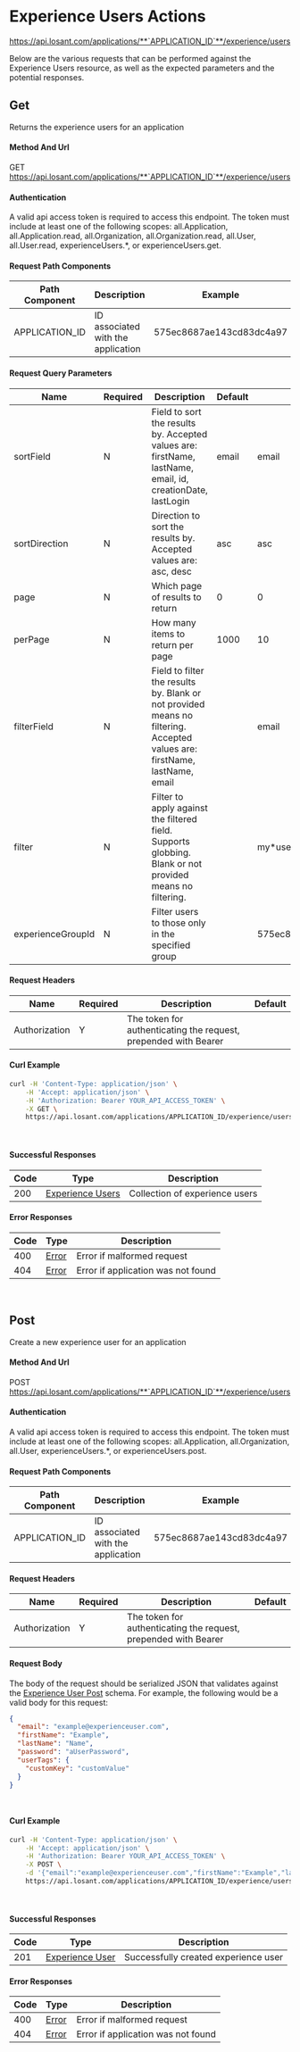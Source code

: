 # Experience Users Actions

https://api.losant.com/applications/**`APPLICATION_ID`**/experience/users

Below are the various requests that can be performed against the
Experience Users resource, as well as the expected
parameters and the potential responses.

## Get

Returns the experience users for an application

#### Method And Url

GET https://api.losant.com/applications/**`APPLICATION_ID`**/experience/users

#### Authentication
A valid api access token is required to access this endpoint. The token must
include at least one of the following scopes:
all.Application, all.Application.read, all.Organization, all.Organization.read, all.User, all.User.read, experienceUsers.*, or experienceUsers.get.

#### Request Path Components

| Path Component | Description | Example |
| -------------- | ----------- | ------- |
| APPLICATION_ID | ID associated with the application | 575ec8687ae143cd83dc4a97 |

#### Request Query Parameters

| Name | Required | Description | Default | Example |
| ---- | -------- | ----------- | ------- | ------- |
| sortField | N | Field to sort the results by. Accepted values are: firstName, lastName, email, id, creationDate, lastLogin | email | email |
| sortDirection | N | Direction to sort the results by. Accepted values are: asc, desc | asc | asc |
| page | N | Which page of results to return | 0 | 0 |
| perPage | N | How many items to return per page | 1000 | 10 |
| filterField | N | Field to filter the results by. Blank or not provided means no filtering. Accepted values are: firstName, lastName, email |  | email |
| filter | N | Filter to apply against the filtered field. Supports globbing. Blank or not provided means no filtering. |  | my*user |
| experienceGroupId | N | Filter users to those only in the specified group |  | 575ec8687ae143cd83dc4a97 |

#### Request Headers

| Name | Required | Description | Default |
| ---- | -------- | ----------- | ------- |
| Authorization | Y | The token for authenticating the request, prepended with Bearer | |

#### Curl Example

```bash
curl -H 'Content-Type: application/json' \
    -H 'Accept: application/json' \
    -H 'Authorization: Bearer YOUR_API_ACCESS_TOKEN' \
    -X GET \
    https://api.losant.com/applications/APPLICATION_ID/experience/users
```
<br/>

#### Successful Responses

| Code | Type | Description |
| ---- | ---- | ----------- |
| 200 | [Experience Users](schemas.md#experience-users) | Collection of experience users |

#### Error Responses

| Code | Type | Description |
| ---- | ---- | ----------- |
| 400 | [Error](schemas.md#error) | Error if malformed request |
| 404 | [Error](schemas.md#error) | Error if application was not found |

<br/>

## Post

Create a new experience user for an application

#### Method And Url

POST https://api.losant.com/applications/**`APPLICATION_ID`**/experience/users

#### Authentication
A valid api access token is required to access this endpoint. The token must
include at least one of the following scopes:
all.Application, all.Organization, all.User, experienceUsers.*, or experienceUsers.post.

#### Request Path Components

| Path Component | Description | Example |
| -------------- | ----------- | ------- |
| APPLICATION_ID | ID associated with the application | 575ec8687ae143cd83dc4a97 |

#### Request Headers

| Name | Required | Description | Default |
| ---- | -------- | ----------- | ------- |
| Authorization | Y | The token for authenticating the request, prepended with Bearer | |

#### Request Body

The body of the request should be serialized JSON that validates against
the [Experience User Post](schemas.md#experience-user-post) schema. For example, the following would be a
valid body for this request:

```json
{
  "email": "example@experienceuser.com",
  "firstName": "Example",
  "lastName": "Name",
  "password": "aUserPassword",
  "userTags": {
    "customKey": "customValue"
  }
}
```
<small><br/></small>

#### Curl Example

```bash
curl -H 'Content-Type: application/json' \
    -H 'Accept: application/json' \
    -H 'Authorization: Bearer YOUR_API_ACCESS_TOKEN' \
    -X POST \
    -d '{"email":"example@experienceuser.com","firstName":"Example","lastName":"Name","password":"aUserPassword","userTags":{"customKey":"customValue"}}' \
    https://api.losant.com/applications/APPLICATION_ID/experience/users
```
<br/>

#### Successful Responses

| Code | Type | Description |
| ---- | ---- | ----------- |
| 201 | [Experience User](schemas.md#experience-user) | Successfully created experience user |

#### Error Responses

| Code | Type | Description |
| ---- | ---- | ----------- |
| 400 | [Error](schemas.md#error) | Error if malformed request |
| 404 | [Error](schemas.md#error) | Error if application was not found |

<br/>

